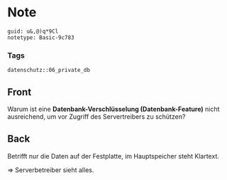 # Note
```
guid: u&,@)q*9Cl
notetype: Basic-9c783
```

### Tags
```
datenschutz::06_private_db
```

## Front
Warum ist eine <b>Datenbank-Verschlüsselung (Datenbank-Feature)</b>
nicht ausreichend, um vor Zugriff des Servertreibers zu schützen?

## Back
Betrifft nur die Daten auf der Festplatte, im Hauptspeicher steht Klartext.

=> Serverbetreiber sieht alles.
